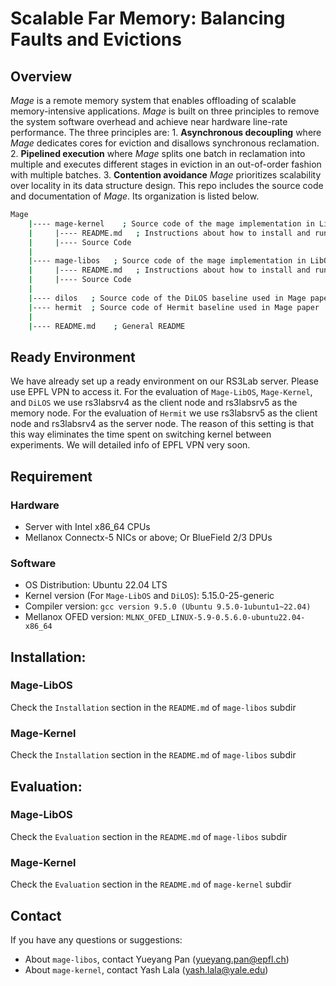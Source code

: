 # Scalable Far Memory: Balancing Faults and Evictions

## Overview
*Mage* is a remote memory system that enables offloading of scalable memory-intensive applications.
*Mage* is built on three principles to remove the system software overhead and achieve near hardware line-rate performance. The three principles are: 1. **Asynchronous decoupling** where *Mage* dedicates cores for eviction and disallows synchronous reclamation. 2. **Pipelined execution** where *Mage* splits one batch in reclamation into multiple and executes different stages in eviction in an out-of-order fashion with multiple batches. 3. **Contention avoidance** *Mage* prioritizes scalability over locality in its data structure design.
This repo includes the source code and documentation of *Mage*. Its organization is listed below.
```bash
Mage
    |---- mage-kernel    ; Source code of the mage implementation in Linux kernel
    |     |---- README.md   ; Instructions about how to install and run mage-kernel
    |     |---- Source Code
    |
    |---- mage-libos   ; Source code of the mage implementation in LibOS (OSv unikernel)
    |     |---- README.md   ; Instructions about how to install and run mage-libos
    |     |---- Source Code
    |
    |---- dilos   ; Source code of the DiLOS baseline used in Mage paper
    |---- hermit  ; Source code of Hermit baseline used in Mage paper
    |
    |---- README.md    ; General README
```

## Ready Environment
We have already set up a ready environment on our RS3Lab server. Please use EPFL VPN to access it. For the evaluation of `Mage-LibOS`, `Mage-Kernel`, and `DiLOS` we use rs3labsrv4 as the client node and rs3labsrv5 as the memory node. For the evaluation of `Hermit` we use rs3labsrv5 as the client node and rs3labsrv4 as the server node. The reason of this setting is that this way eliminates the time spent on switching kernel between experiments.
We will detailed info of EPFL VPN very soon.

## Requirement
### Hardware
- Server with Intel x86_64 CPUs
- Mellanox Connectx-5 NICs or above; Or BlueField 2/3 DPUs
### Software
- OS Distribution: Ubuntu 22.04 LTS
- Kernel version (For `Mage-LibOS` and `DiLOS`): 5.15.0-25-generic
- Compiler version: `gcc version 9.5.0 (Ubuntu 9.5.0-1ubuntu1~22.04)`
- Mellanox OFED version: `MLNX_OFED_LINUX-5.9-0.5.6.0-ubuntu22.04-x86_64`

## Installation:
### Mage-LibOS
Check the `Installation` section in the `README.md` of `mage-libos` subdir
### Mage-Kernel
Check the `Installation` section in the `README.md` of `mage-libos` subdir

## Evaluation:
### Mage-LibOS
Check the `Evaluation` section in the `README.md` of `mage-libos` subdir
### Mage-Kernel
Check the `Evaluation` section in the `README.md` of `mage-kernel` subdir

## Contact
If you have any questions or suggestions:
- About `mage-libos`, contact Yueyang Pan ([yueyang.pan@epfl.ch](mailto:yueyang.pan@epfl.ch))
- About `mage-kernel`, contact Yash Lala ([yash.lala@yale.edu](mailto:yash.lala@yale.edu))